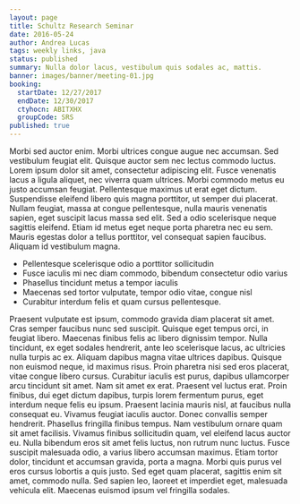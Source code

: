 ```yaml
---
layout: page
title: Schultz Research Seminar
date: 2016-05-24
author: Andrea Lucas
tags: weekly links, java
status: published
summary: Nulla dolor lacus, vestibulum quis sodales ac, mattis.
banner: images/banner/meeting-01.jpg
booking:
  startDate: 12/27/2017
  endDate: 12/30/2017
  ctyhocn: ABITXHX
  groupCode: SRS
published: true
---
```

Morbi sed auctor enim. Morbi ultrices congue augue nec accumsan. Sed vestibulum feugiat elit. Quisque auctor sem nec lectus commodo luctus. Lorem ipsum dolor sit amet, consectetur adipiscing elit. Fusce venenatis lacus a ligula aliquet, nec viverra quam ultrices. Morbi commodo metus eu justo accumsan feugiat.
Pellentesque maximus ut erat eget dictum. Suspendisse eleifend libero quis magna porttitor, ut semper dui placerat. Nullam feugiat, massa at congue pellentesque, nulla mauris venenatis sapien, eget suscipit lacus massa sed elit. Sed a odio scelerisque neque sagittis eleifend. Etiam id metus eget neque porta pharetra nec eu sem. Mauris egestas dolor a tellus porttitor, vel consequat sapien faucibus. Aliquam id vestibulum magna.

* Pellentesque scelerisque odio a porttitor sollicitudin
* Fusce iaculis mi nec diam commodo, bibendum consectetur odio varius
* Phasellus tincidunt metus a tempor iaculis
* Maecenas sed tortor vulputate, tempor odio vitae, congue nisl
* Curabitur interdum felis et quam cursus pellentesque.

Praesent vulputate est ipsum, commodo gravida diam placerat sit amet. Cras semper faucibus nunc sed suscipit. Quisque eget tempus orci, in feugiat libero. Maecenas finibus felis ac libero dignissim tempor. Nulla tincidunt, ex eget sodales hendrerit, ante leo scelerisque lacus, ac ultricies nulla turpis ac ex. Aliquam dapibus magna vitae ultrices dapibus. Quisque non euismod neque, id maximus risus. Proin pharetra nisi sed eros placerat, vitae congue libero cursus. Curabitur iaculis est purus, dapibus ullamcorper arcu tincidunt sit amet. Nam sit amet ex erat. Praesent vel luctus erat. Proin finibus, dui eget dictum dapibus, turpis lorem fermentum purus, eget interdum neque felis eu ipsum. Praesent lacinia mauris nisl, at faucibus nulla consequat eu.
Vivamus feugiat iaculis auctor. Donec convallis semper hendrerit. Phasellus fringilla finibus tempus. Nam vestibulum ornare quam sit amet facilisis. Vivamus finibus sollicitudin quam, vel eleifend lacus auctor eu. Nulla bibendum eros sit amet felis luctus, non rutrum nunc luctus. Fusce suscipit malesuada odio, a varius libero accumsan maximus. Etiam tortor dolor, tincidunt et accumsan gravida, porta a magna. Morbi quis purus vel eros cursus lobortis a quis justo. Sed eget quam placerat, sagittis enim sit amet, commodo nulla. Sed sapien leo, laoreet et imperdiet eget, malesuada vehicula elit. Maecenas euismod ipsum vel fringilla sodales.
